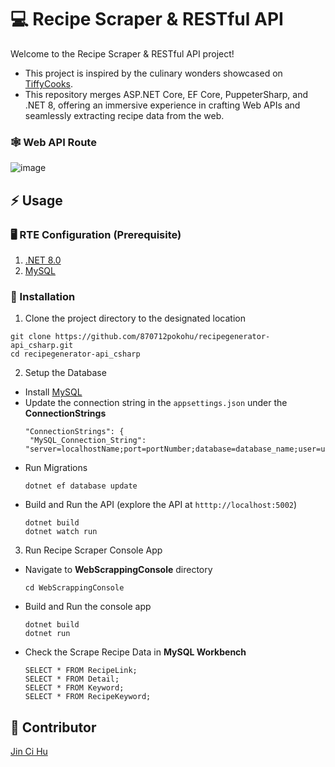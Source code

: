 # 💻 Recipe Scraper & RESTful API
Welcome to the Recipe Scraper & RESTful API project!
- This project is inspired by the culinary wonders showcased on [TiffyCooks](https://tiffycooks.com/). 
- This repository merges ASP.NET Core, EF Core, PuppeterSharp, and .NET 8, offering an immersive experience in crafting Web APIs and seamlessly extracting recipe data from the web.

### 🕸️ Web API Route

![image](https://github.com/870712pokohu/recipegenerator-api_csharp/assets/46664953/a3f3f42e-cd23-4f12-8f8a-43e619657b3c)

## :zap: Usage
### 🖥️ RTE Configuration (Prerequisite)
1. [.NET 8.0](https://dotnet.microsoft.com/en-us/download/dotnet/8.0)
2. [MySQL](https://dev.mysql.com/downloads/installer/)
###  :electric_plug: Installation
1. Clone the project directory to the designated location
```
git clone https://github.com/870712pokohu/recipegenerator-api_csharp.git
cd recipegenerator-api_csharp
```
2. Setup the Database
 - Install [MySQL](https://dev.mysql.com/downloads/installer/)
 - Update the connection string in the `appsettings.json` under the **ConnectionStrings**
   ```
   "ConnectionStrings": {
    "MySQL_Connection_String": "server=localhostName;port=portNumber;database=database_name;user=user_name;password=password"}
   ```
 - Run Migrations
   ```
   dotnet ef database update 
   ```
 - Build and Run the API
   (explore the API at `htttp://localhost:5002`)
   ```
   dotnet build
   dotnet watch run
   ```
3. Run Recipe Scraper Console App
  - Navigate to **WebScrappingConsole** directory
    ```
    cd WebScrappingConsole
    ```
  - Build and Run the console app
    ```
    dotnet build
    dotnet run
    ```
  - Check the Scrape Recipe Data in **MySQL Workbench**
    ```
    SELECT * FROM RecipeLink;
    SELECT * FROM Detail;
    SELECT * FROM Keyword;
    SELECT * FROM RecipeKeyword;
    ```

## 👨 Contributor
[Jin Ci Hu](https://github.com/870712pokohu)
